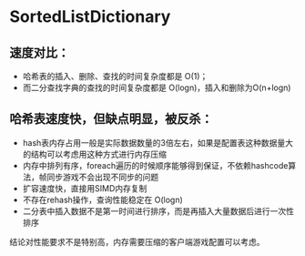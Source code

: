 # SortedListDictionary

## 速度对比：
- 哈希表的插入、删除、查找的时间复杂度都是 O(1)；
- 而二分查找字典的查找的时间复杂度都是 O(logn)，插入和删除为O(n+logn)

## 哈希表速度快，但缺点明显，被反杀：

- hash表内存占用一般是实际数据数量的3倍左右，如果是配置表这种数据量大的结构可以考虑用这种方式进行内存压缩
- 内存中排列有序，foreach遍历的时候顺序能够得到保证，不依赖hashcode算法，帧同步游戏不会出现不同步的问题
- 扩容速度快，直接用SIMD内存复制
- 不存在rehash操作，查询性能稳定在 O(logn)
- 二分表中插入数据不是第一时间进行排序，而是再插入大量数据后进行一次性排序

结论对性能要求不是特别高，内存需要压缩的客户端游戏配置可以考虑。
